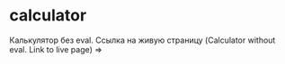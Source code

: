 # calculator

Калькулятор без eval. Ссылка на живую страницу (Calculator without eval. Link to
live page) =>
